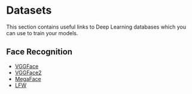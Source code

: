 # Datasets
This section contains useful links to Deep Learning databases which you can use to train your models.

## Face Recognition
  * [VGGFace](http://www.robots.ox.ac.uk/~vgg/data/vgg_face/)
  * [VGGFace2](http://www.robots.ox.ac.uk/~vgg/data/vgg_face2/)
  * [MegaFace](http://megaface.cs.washington.edu/)
  * [LFW](http://vis-www.cs.umass.edu/lfw/)
